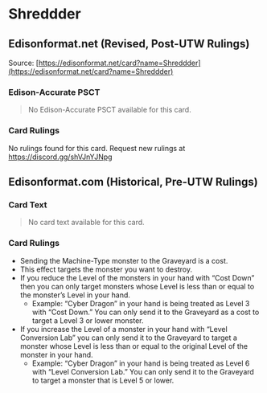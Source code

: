 # Shreddder

## Edisonformat.net (Revised, Post-UTW Rulings)

Source: [https://edisonformat.net/card?name=Shreddder](https://edisonformat.net/card?name=Shreddder)

### Edison-Accurate PSCT

> No Edison-Accurate PSCT available for this card.

### Card Rulings

No rulings found for this card. Request new rulings at https://discord.gg/shVJnYJNpg


## Edisonformat.com (Historical, Pre-UTW Rulings)

### Card Text

> No card text available for this card.

### Card Rulings

*   Sending the Machine-Type monster to the Graveyard is a cost.
*   This effect targets the monster you want to destroy.
*   If you reduce the Level of the monsters in your hand with “Cost Down” then you can only target monsters whose Level is less than or equal to the monster’s Level in your hand.
    *   Example: “Cyber Dragon” in your hand is being treated as Level 3 with “Cost Down.” You can only send it to the Graveyard as a cost to target a Level 3 or lower monster.
*   If you increase the Level of a monster in your hand with “Level Conversion Lab” you can only send it to the Graveyard to target a monster whose Level is less than or equal to the original Level of the monster in your hand.
    *   Example: “Cyber Dragon” in your hand is being treated as Level 6 with “Level Conversion Lab.” You can only send it to the Graveyard to target a monster that is Level 5 or lower.


